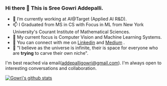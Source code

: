 ### Hi there 👋 This is Sree Gowri Addepalli.

- 🔭 I’m currently working at AI@Target (Applied AI R&D).
- 📫 I Graduated from MS in CS with Focus in ML from New York University's Courant Institute of Mathematical Sciences.
- 🤔 My current focus is Computer Vision and Machine Learning Systems.
- 💬 You can connect with me on [Linkedin](https://www.linkedin.com/in/sgaddep/) and [Medium](https://sga297.medium.com/) .
- 🌱 "I believe as the universe is infinite, their is space for everyone who are **trying** to carve their own niche".

I'm best reached via email(addepalligowri@gmail.com). I'm always open to interesting conversations and collaboration.

[![Gowri's github stats](https://github-readme-stats.vercel.app/api?username=gowriaddepalli)](https://github.com/anuraghazra/github-readme-stats)


<!--
**gowriaddepalli/gowriaddepalli** is a ✨ _special_ ✨ repository because its `README.md` (this file) appears on your GitHub profile.

Here are some ideas to get you started:

- 🔭 I’m currently working at Target@AI
- 🌱 I’m currently learning ...
- 👯 I’m looking to collaborate on ...
- 🤔 I’m looking for help with ...
- 💬 Ask me about ...
- 📫 How to reach me: ...
- 😄 Pronouns: ...
- ⚡ Fun fact: ...
-->

